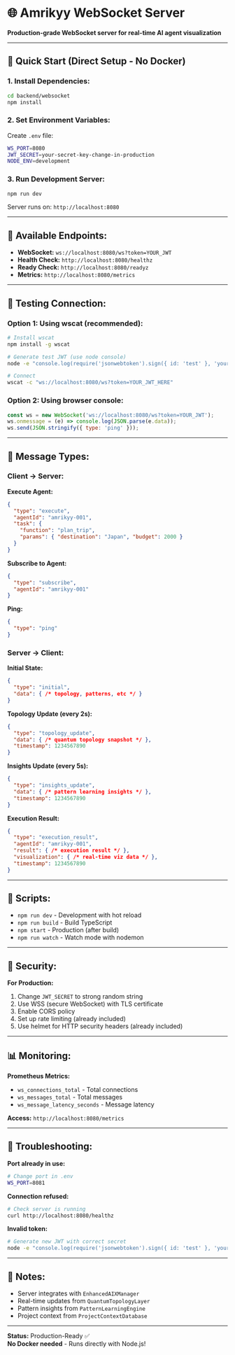 # 🌐 Amrikyy WebSocket Server

**Production-grade WebSocket server for real-time AI agent visualization**

---

## 🚀 Quick Start (Direct Setup - No Docker)

### **1. Install Dependencies:**

```bash
cd backend/websocket
npm install
```

### **2. Set Environment Variables:**

Create `.env` file:
```bash
WS_PORT=8080
JWT_SECRET=your-secret-key-change-in-production
NODE_ENV=development
```

### **3. Run Development Server:**

```bash
npm run dev
```

Server runs on: `http://localhost:8080`

---

## 📡 **Available Endpoints:**

- **WebSocket:** `ws://localhost:8080/ws?token=YOUR_JWT`
- **Health Check:** `http://localhost:8080/healthz`
- **Ready Check:** `http://localhost:8080/readyz`
- **Metrics:** `http://localhost:8080/metrics`

---

## 🧪 **Testing Connection:**

### **Option 1: Using wscat (recommended):**

```bash
# Install wscat
npm install -g wscat

# Generate test JWT (use node console)
node -e "console.log(require('jsonwebtoken').sign({ id: 'test' }, 'your-secret-key'))"

# Connect
wscat -c "ws://localhost:8080/ws?token=YOUR_JWT_HERE"
```

### **Option 2: Using browser console:**

```javascript
const ws = new WebSocket('ws://localhost:8080/ws?token=YOUR_JWT');
ws.onmessage = (e) => console.log(JSON.parse(e.data));
ws.send(JSON.stringify({ type: 'ping' }));
```

---

## 📨 **Message Types:**

### **Client → Server:**

**Execute Agent:**
```json
{
  "type": "execute",
  "agentId": "amrikyy-001",
  "task": {
    "function": "plan_trip",
    "params": { "destination": "Japan", "budget": 2000 }
  }
}
```

**Subscribe to Agent:**
```json
{
  "type": "subscribe",
  "agentId": "amrikyy-001"
}
```

**Ping:**
```json
{
  "type": "ping"
}
```

### **Server → Client:**

**Initial State:**
```json
{
  "type": "initial",
  "data": { /* topology, patterns, etc */ }
}
```

**Topology Update (every 2s):**
```json
{
  "type": "topology_update",
  "data": { /* quantum topology snapshot */ },
  "timestamp": 1234567890
}
```

**Insights Update (every 5s):**
```json
{
  "type": "insights_update",
  "data": { /* pattern learning insights */ },
  "timestamp": 1234567890
}
```

**Execution Result:**
```json
{
  "type": "execution_result",
  "agentId": "amrikyy-001",
  "result": { /* execution result */ },
  "visualization": { /* real-time viz data */ },
  "timestamp": 1234567890
}
```

---

## 🔧 **Scripts:**

- `npm run dev` - Development with hot reload
- `npm run build` - Build TypeScript
- `npm start` - Production (after build)
- `npm run watch` - Watch mode with nodemon

---

## 🔐 **Security:**

**For Production:**
1. Change `JWT_SECRET` to strong random string
2. Use WSS (secure WebSocket) with TLS certificate
3. Enable CORS policy
4. Set up rate limiting (already included)
5. Use helmet for HTTP security headers (already included)

---

## 📊 **Monitoring:**

**Prometheus Metrics:**
- `ws_connections_total` - Total connections
- `ws_messages_total` - Total messages
- `ws_message_latency_seconds` - Message latency

**Access:** `http://localhost:8080/metrics`

---

## 🐛 **Troubleshooting:**

**Port already in use:**
```bash
# Change port in .env
WS_PORT=8081
```

**Connection refused:**
```bash
# Check server is running
curl http://localhost:8080/healthz
```

**Invalid token:**
```bash
# Generate new JWT with correct secret
node -e "console.log(require('jsonwebtoken').sign({ id: 'test' }, 'your-secret-key'))"
```

---

## 📝 **Notes:**

- Server integrates with `EnhancedAIXManager`
- Real-time updates from `QuantumTopologyLayer`
- Pattern insights from `PatternLearningEngine`
- Project context from `ProjectContextDatabase`

---

**Status:** Production-Ready ✅  
**No Docker needed** - Runs directly with Node.js!

